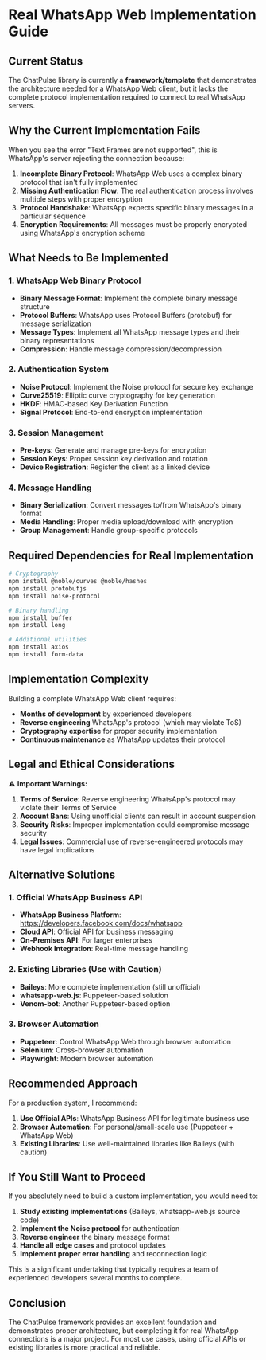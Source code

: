 # Real WhatsApp Web Implementation Guide

## Current Status
The ChatPulse library is currently a **framework/template** that demonstrates the architecture needed for a WhatsApp Web client, but it lacks the complete protocol implementation required to connect to real WhatsApp servers.

## Why the Current Implementation Fails
When you see the error "Text Frames are not supported", this is WhatsApp's server rejecting the connection because:

1. **Incomplete Binary Protocol**: WhatsApp Web uses a complex binary protocol that isn't fully implemented
2. **Missing Authentication Flow**: The real authentication process involves multiple steps with proper encryption
3. **Protocol Handshake**: WhatsApp expects specific binary messages in a particular sequence
4. **Encryption Requirements**: All messages must be properly encrypted using WhatsApp's encryption scheme

## What Needs to Be Implemented

### 1. WhatsApp Web Binary Protocol
- **Binary Message Format**: Implement the complete binary message structure
- **Protocol Buffers**: WhatsApp uses Protocol Buffers (protobuf) for message serialization
- **Message Types**: Implement all WhatsApp message types and their binary representations
- **Compression**: Handle message compression/decompression

### 2. Authentication System
- **Noise Protocol**: Implement the Noise protocol for secure key exchange
- **Curve25519**: Elliptic curve cryptography for key generation
- **HKDF**: HMAC-based Key Derivation Function
- **Signal Protocol**: End-to-end encryption implementation

### 3. Session Management
- **Pre-keys**: Generate and manage pre-keys for encryption
- **Session Keys**: Proper session key derivation and rotation
- **Device Registration**: Register the client as a linked device

### 4. Message Handling
- **Binary Serialization**: Convert messages to/from WhatsApp's binary format
- **Media Handling**: Proper media upload/download with encryption
- **Group Management**: Handle group-specific protocols

## Required Dependencies for Real Implementation

```bash
# Cryptography
npm install @noble/curves @noble/hashes
npm install protobufjs
npm install noise-protocol

# Binary handling
npm install buffer
npm install long

# Additional utilities
npm install axios
npm install form-data
```

## Implementation Complexity
Building a complete WhatsApp Web client requires:

- **Months of development** by experienced developers
- **Reverse engineering** WhatsApp's protocol (which may violate ToS)
- **Cryptography expertise** for proper security implementation
- **Continuous maintenance** as WhatsApp updates their protocol

## Legal and Ethical Considerations

⚠️ **Important Warnings:**

1. **Terms of Service**: Reverse engineering WhatsApp's protocol may violate their Terms of Service
2. **Account Bans**: Using unofficial clients can result in account suspension
3. **Security Risks**: Improper implementation could compromise message security
4. **Legal Issues**: Commercial use of reverse-engineered protocols may have legal implications

## Alternative Solutions

### 1. Official WhatsApp Business API
- **WhatsApp Business Platform**: https://developers.facebook.com/docs/whatsapp
- **Cloud API**: Official API for business messaging
- **On-Premises API**: For larger enterprises
- **Webhook Integration**: Real-time message handling

### 2. Existing Libraries (Use with Caution)
- **Baileys**: More complete implementation (still unofficial)
- **whatsapp-web.js**: Puppeteer-based solution
- **Venom-bot**: Another Puppeteer-based option

### 3. Browser Automation
- **Puppeteer**: Control WhatsApp Web through browser automation
- **Selenium**: Cross-browser automation
- **Playwright**: Modern browser automation

## Recommended Approach

For a production system, I recommend:

1. **Use Official APIs**: WhatsApp Business API for legitimate business use
2. **Browser Automation**: For personal/small-scale use (Puppeteer + WhatsApp Web)
3. **Existing Libraries**: Use well-maintained libraries like Baileys (with caution)

## If You Still Want to Proceed

If you absolutely need to build a custom implementation, you would need to:

1. **Study existing implementations** (Baileys, whatsapp-web.js source code)
2. **Implement the Noise protocol** for authentication
3. **Reverse engineer** the binary message format
4. **Handle all edge cases** and protocol updates
5. **Implement proper error handling** and reconnection logic

This is a significant undertaking that typically requires a team of experienced developers several months to complete.

## Conclusion

The ChatPulse framework provides an excellent foundation and demonstrates proper architecture, but completing it for real WhatsApp connections is a major project. For most use cases, using official APIs or existing libraries is more practical and reliable.